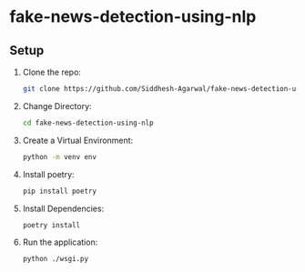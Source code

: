# fake-news-detection-using-nlp

## Setup

1. Clone the repo:
    ```sh
    git clone https://github.com/Siddhesh-Agarwal/fake-news-detection-using-nlp.git
    ```

2. Change Directory:
    ```sh
    cd fake-news-detection-using-nlp
    ```

3. Create a Virtual Environment:
    ```sh
    python -m venv env
    ```

4. Install poetry:
    ```sh
    pip install poetry
    ```

5. Install Dependencies:
    ```sh
    poetry install
    ```

6. Run the application:
    ```sh
    python ./wsgi.py
    ```
